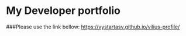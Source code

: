 # My Developer portfolio
###Please use the link bellow:
https://vystartasv.github.io/vilius-profile/
